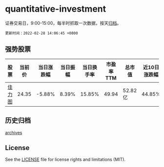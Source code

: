 # quantitative-investment

证券交易日，9:00-15:00，每半时抓取一次数据，按天[归档](archives)。

`更新时间：2022-02-28 14:06:45 +0800`

## 强势股票

|股票|当前价|当日涨跌幅|当日振幅|当日换手率|市盈率TTM|总市值|近10日涨跌幅|
|----|----|----|----|----|----|----|----|
|[佳力图](https://xueqiu.com/S/SH603912)|24.35|-5.88%|8.39%|15.85%|49.94|52.82亿|44.85%|

## 历史归档

[archives](archives)

## License

See the [LICENSE](LICENSE) file for license rights and limitations (MIT).